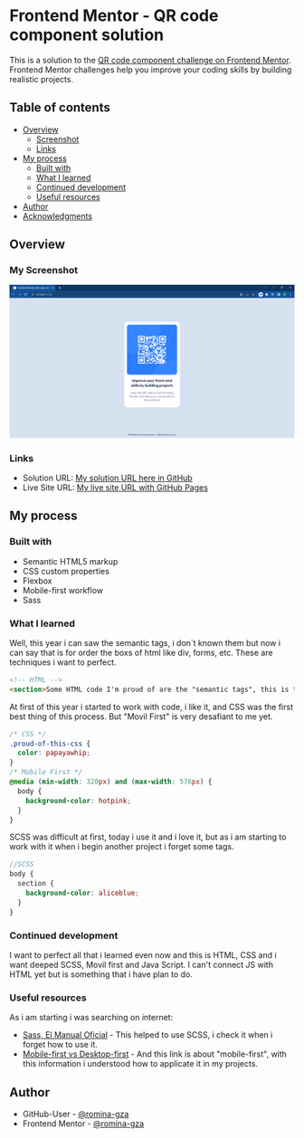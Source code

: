 # Frontend Mentor - QR code component solution

This is a solution to the [QR code component challenge on Frontend Mentor](https://www.frontendmentor.io/challenges/qr-code-component-iux_sIO_H). Frontend Mentor challenges help you improve your coding skills by building realistic projects. 

## Table of contents

- [Overview](#overview)
  - [Screenshot](#screenshot)
  - [Links](#links)
- [My process](#my-process)
  - [Built with](#built-with)
  - [What I learned](#what-i-learned)
  - [Continued development](#continued-development)
  - [Useful resources](#useful-resources)
- [Author](#author)
- [Acknowledgments](#acknowledgments)

## Overview

### My Screenshot

![](./My-screenshot-challenge/screenshot-qr-desktop.PNG)

### Links

- Solution URL: [My solution URL here in GitHub](https://github.com/romina-gza/qr-code-challenge)
- Live Site URL: [My live site URL with GitHub Pages](https://romina-gza.github.io/qr-code-challenge/)

## My process

### Built with

- Semantic HTML5 markup
- CSS custom properties
- Flexbox
- Mobile-first workflow
- Sass

### What I learned

Well, this year i can saw the semantic tags, i don`t known them but now i can say that is for order the boxs of html like div, forms, etc. These are techniques i want to perfect.

```html
<!-- HTML -->
<section>Some HTML code I'm proud of are the "semantic tags", this is that i learned to use on this last two months</section>
```
At first of this year i started to work with code, i like it, and CSS was the first best thing of this process. But "Movil First" is very 
desafiant to me yet.

```css
/* CSS */
.proud-of-this-css {
  color: papayawhip;
}
/* Mobile First */
@media (min-width: 320px) and (max-width: 576px) {
  body {
    background-color: hotpink;
  }
}
```

SCSS was difficult at first, today i use it and i love it, but as i am starting to work with it when i begin another project i forget some tags.

```scss
//SCSS
body {
  section {
    background-color: aliceblue;
  }
}
```

### Continued development

I want to perfect all that i learned even now and this is HTML, CSS and i want deeped SCSS, Movil first and Java Script. I can't connect JS with HTML yet but is something that i have plan to do.

### Useful resources
As i am starting i was searching on internet:

- [Sass, El Manual Oficial](https://uniwebsidad.com/libros/sass/capitulo-1) - This helped to use SCSS, i check it when i forget how to use it.
- [Mobile-first vs Desktop-first](https://joegalley.com/articles/mobile-first-vs-desktop-first-media-queries) - And this link is about "mobile-first", with this information i understood how to applicate it in my projects.


## Author

- GitHub-User - [@romina-gza](https://github.com/romina-gza)
- Frontend Mentor - [@romina-gza](https://www.frontendmentor.io/profile/romina-gza)


